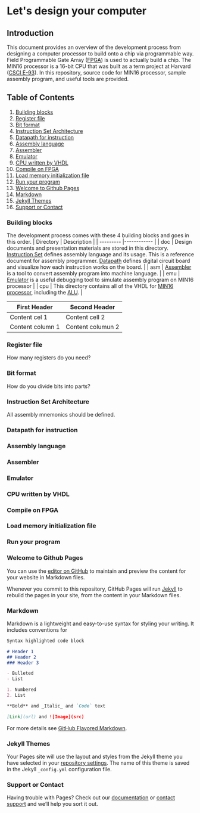Let's design your computer
===

## Introduction

This document provides an overview of the development process from designing a computer processor to build onto a chip via programmable way. Field Programmable Gate Array ([FPGA](https://www.terasic.com.tw/cgi-bin/page/archive.pl?Language=English&CategoryNo=165&No=502)) is used to actually build a chip. The MIN16 processor is a 16-bit CPU that was built as a term project at Harvard ([CSCI E-93](http://sites.fas.harvard.edu/~cscie287/fall2017/)). In this repository, source code for MIN16 processor, sample assembly program, and useful tools are provided.

## Table of Contents
1. [Building blocks](#building-blocks)
2. [Register file](#register-file)
3. [Bit format](#bit-format)
4. [Instruction Set Architecture](#instruction-set-architecture)
5. [Datapath for instruction](#datapath-for-instruction)
6. [Assembly language](#assembly-language)
7. [Assembler](#assembler)
8. [Emulator](#emulator)
9. [CPU written by VHDL](#cpu-written-by-vhdl)
10. [Compile on FPGA](#compile-on-fpga)
11. [Load memory initialization file](#load-memory-initialization-file)
12. [Run your program](#run-your-program)
13. [Welcome to Github Pages](#welcome-to-github-pages)
14. [Markdown](#markdown)
15. [Jekyll Themes](#jekyll-themes)
16. [Support or Contact](#support-or-contact)

### Building blocks

The development process comes with these 4 building blocks and goes in this order.
| Directory | Description |
| --------- |------------ |
| doc       | Design documents and presentation materials are stored in this directory. [Instruction Set](./doc/MIN16_Instruction_Set.pdf) defines assembly language and its usage. This is a reference document for assembly programmer. [Datapath](./doc/MIN16_Datapath_ALL.pdf) defines digital circuit board and visualize how each instruction works on the board. |
| asm       | [Assembler](./asm/parser/parser.c) is a tool to convert assembly program into machine language. |
| emu       | [Emulator](./emu/emulator.c) is a useful debugging tool to simulate assembly program on MIN16 processor |
| cpu       | This directory contains all of the VHDL for [MIN16 processor](./cpu/min16/min16.vhd), including the [ALU](./cpu/min16/alu.vhd). |


| First Header     | Second Header     |
| ---------------- | ----------------- |
| Content cel 1    | Content cell 2    |
| Content column 1 | Content columun 2 |

### Register file
How many registers do you need?

### Bit format
How do you divide bits into parts?

### Instruction Set Architecture
All assembly mnemonics should be defined.

### Datapath for instruction

### Assembly language

### Assembler

### Emulator

### CPU written by VHDL

### Compile on FPGA

### Load memory initialization file

### Run your program



### Welcome to Github Pages

You can use the [editor on GitHub](https://github.com/tanamim/MIN16/edit/master/README.md) to maintain and preview the content for your website in Markdown files.

Whenever you commit to this repository, GitHub Pages will run [Jekyll](https://jekyllrb.com/) to rebuild the pages in your site, from the content in your Markdown files.

### Markdown

Markdown is a lightweight and easy-to-use syntax for styling your writing. It includes conventions for

```markdown
Syntax highlighted code block

# Header 1
## Header 2
### Header 3

- Bulleted
- List

1. Numbered
2. List

**Bold** and _Italic_ and `Code` text

[Link](url) and ![Image](src)
```

For more details see [GitHub Flavored Markdown](https://guides.github.com/features/mastering-markdown/).

### Jekyll Themes

Your Pages site will use the layout and styles from the Jekyll theme you have selected in your [repository settings](https://github.com/tanamim/MIN16/settings). The name of this theme is saved in the Jekyll `_config.yml` configuration file.

### Support or Contact

Having trouble with Pages? Check out our [documentation](https://help.github.com/categories/github-pages-basics/) or [contact support](https://github.com/contact) and we’ll help you sort it out.
